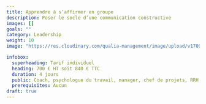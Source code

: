 ```yaml
---
title: Apprendre à s’affirmer en groupe
description: Poser le socle d’une communication constructive
images: []
goals: ""
category: Leadership
weight: 10
image: "https://res.cloudinary.com/qualia-management/image/upload/v1709193921/flower_xtyxkp.jpg"

infobox:
  superheading: Tarif individuel
  heading: 700 € HT soit 840 € TTC
  duration: 4 jours
  public: Coach, psychologue du travail, manager, chef de projets, RRH, consultant
  prerequisites: Aucun
draft: true
---
```

